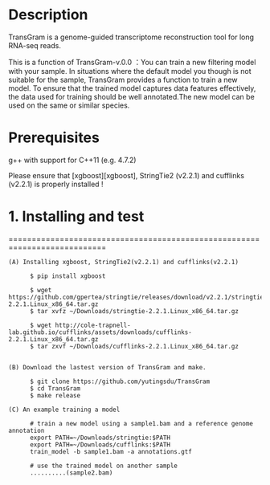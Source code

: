 Description
================

TransGram is a genome-guided transcriptome reconstruction tool for long RNA-seq reads.

This is a function of TransGram-v.0.0 ：You can train a new filtering model with your sample.
In situations where the default model you though is not suitable for the sample, TransGram provides a function to train a new model. To ensure that the trained model captures data features effectively, the data used for training should be well annotated.The new model can be used on the same or similar species.

Prerequisites
================

  g++ with support for C++11 (e.g. 4.7.2)
  
  Please ensure that [xgboost][xgboost], StringTie2 (v2.2.1) and cufflinks (v2.2.1) is properly installed !

# 1. Installing and test
===========================================================================

    (A) Installing xgboost, StringTie2(v2.2.1) and cufflinks(v2.2.1)
    
          $ pip install xgboost

          $ wget https://github.com/gpertea/stringtie/releases/download/v2.2.1/stringtie-2.2.1.Linux_x86_64.tar.gz
          $ tar xvfz ~/Downloads/stringtie-2.2.1.Linux_x86_64.tar.gz
          
          $ wget http://cole-trapnell-lab.github.io/cufflinks/assets/downloads/cufflinks-2.2.1.Linux_x86_64.tar.gz
          $ tar zxvf ~/Downloads/cufflinks-2.2.1.Linux_x86_64.tar.gz


    (B) Download the lastest version of TransGram and make.
    
          $ git clone https://github.com/yutingsdu/TransGram 
          $ cd TransGram
          $ make release
          
    (C) An example training a model
        
          # train a new model using a sample1.bam and a reference genome annotation
          export PATH=~/Downloads/stringtie:$PATH
          export PATH=~/Downloads/cufflinks:$PATH
          train_model -b sample1.bam -a annotations.gtf

          # use the trained model on another sample
          ..........(sample2.bam)
